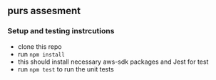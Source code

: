 ## purs assesment
### Setup and testing instrcutions
- clone this repo
- run ``` npm install ```
- this should install necessary aws-sdk packages and Jest for test
- run ``` npm test ``` to run the unit tests
  
